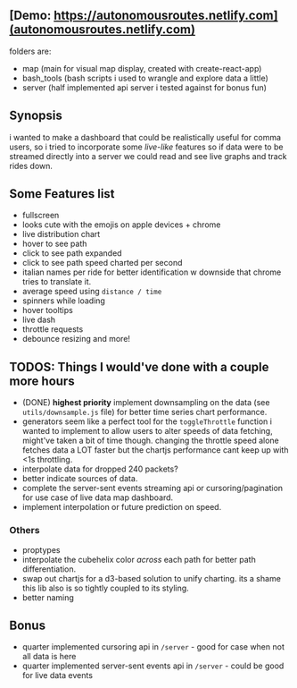 ## [Demo: https://autonomousroutes.netlify.com](autonomousroutes.netlify.com)

folders are:
- map (main for visual map display, created with create-react-app)
- bash_tools (bash scripts i used to wrangle and explore data a little)
- server (half implemented api server i tested against for bonus fun)

## Synopsis
i wanted to make a dashboard that could be realistically useful for comma users, so i tried to incorporate some *live-like* features
so if data were to be streamed directly into a server we could read and see live graphs and track rides down.

## Some Features list
- fullscreen
- looks cute with the emojis on apple devices + chrome
- live distribution chart
- hover to see path
- click to see path expanded
- click to see path speed charted per second
- italian names per ride for better identification w downside that chrome tries to translate it.
- average speed using `distance / time`
- spinners while loading
- hover tooltips
- live dash
- throttle requests
- debounce resizing
and more!

## TODOS: Things I would've done with a couple more hours
- (DONE) **highest priority** implement downsampling on the data (see `utils/downsample.js` file) for better time series chart performance.
- generators seem like a perfect tool for the `toggleThrottle` function i wanted to implement to allow users to alter speeds of data fetching, might've taken a bit of time though. changing the throttle speed alone fetches data a LOT faster but the chartjs performance cant keep up with <1s throttling.
- interpolate data for dropped 240 packets?
- better indicate sources of data.
- complete the server-sent events streaming api or cursoring/pagination for use case of live data map dashboard.
- implement interpolation or future prediction on speed.


### Others
- proptypes
- interpolate the cubehelix color *across* each path for better path differentiation.
- swap out chartjs for a d3-based solution to unify charting. its a shame this lib also is so tightly coupled to its styling.
- better naming

## Bonus
- quarter implemented cursoring api in `/server` - good for case when not all data is here
- quarter implemented server-sent events api in `/server` - could be good for live data events
